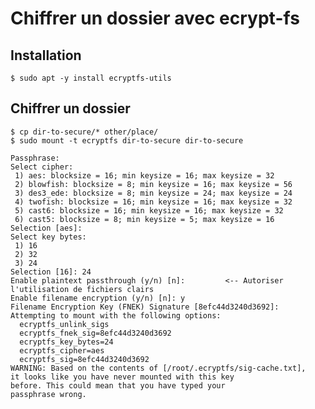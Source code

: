 # Chiffrer un dossier avec ecrypt-fs

## Installation

	$ sudo apt -y install ecryptfs-utils

## Chiffrer un dossier

	$ cp dir-to-secure/* other/place/
	$ sudo mount -t ecryptfs dir-to-secure dir-to-secure

	Passphrase:
	Select cipher:
	 1) aes: blocksize = 16; min keysize = 16; max keysize = 32
	 2) blowfish: blocksize = 8; min keysize = 16; max keysize = 56
	 3) des3_ede: blocksize = 8; min keysize = 24; max keysize = 24
	 4) twofish: blocksize = 16; min keysize = 16; max keysize = 32
	 5) cast6: blocksize = 16; min keysize = 16; max keysize = 32
	 6) cast5: blocksize = 8; min keysize = 5; max keysize = 16
	Selection [aes]:
	Select key bytes:
	 1) 16
	 2) 32
	 3) 24
	Selection [16]: 24
	Enable plaintext passthrough (y/n) [n]: 		<-- Autoriser l'utilisation de fichiers clairs
	Enable filename encryption (y/n) [n]: y				
	Filename Encryption Key (FNEK) Signature [8efc44d3240d3692]:
	Attempting to mount with the following options:
	  ecryptfs_unlink_sigs
	  ecryptfs_fnek_sig=8efc44d3240d3692
	  ecryptfs_key_bytes=24
	  ecryptfs_cipher=aes
	  ecryptfs_sig=8efc44d3240d3692
	WARNING: Based on the contents of [/root/.ecryptfs/sig-cache.txt],
	it looks like you have never mounted with this key
	before. This could mean that you have typed your
	passphrase wrong.

